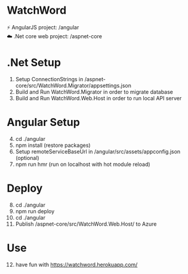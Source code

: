 # WatchWord

:zap: AngularJS project: /angular  
:cloud: .Net core web project: /aspnet-core

# .Net Setup

01. Setup ConnectionStrings in /aspnet-core/src/WatchWord.Migrator/appsettings.json
02. Build and Run WatchWord.Migrator in order to migrate database
03. Build and Run WatchWord.Web.Host in order to run local API server

# Angular Setup

04. cd ./angular
05. npm install (restore packages)
06. Setup remoteServiceBaseUrl in /angular/src/assets/appconfig.json (optional)
07. npm run hmr (run on localhost with hot module reload)

# Deploy

08. cd ./angular
09. npm run deploy
10. cd ./angular
11. Publish /aspnet-core/src/WatchWord.Web.Host/ to Azure

# Use

12. have fun with https://watchword.herokuapp.com/
